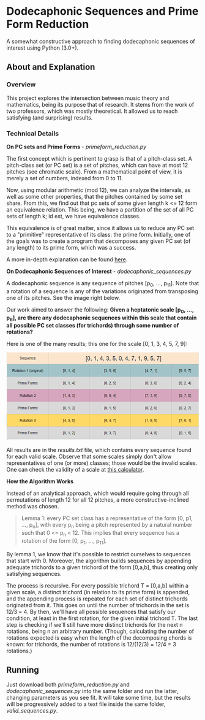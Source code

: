 # Dodecaphonic Sequences and Prime Form Reduction
A somewhat constructive approach to finding dodecaphonic sequences of interest using Python (3.0+).

## About and Explanation

### Overview
This project explores the intersection between music theory and mathematics, being its purpose that of research. It stems from the work of two professors, which was mostly theoretical. It allowed us to reach satisfying (and surprising) results.

### Technical Details

**On PC sets and Prime Forms** - *primeform_reduction.py*

The first concept which is pertinent to grasp is that of a pitch-class set. A pitch-class set (or PC set) is a set of pitches, which can have at most 12 pitches (see chromatic scale). From a mathematical point of view, it is merely a set of numbers, indexed from 0 to 11.

Now, using modular arithmetic (mod 12), we can analyze the intervals, as well as some other properties, that the pitches contained by some set share. From this, we find out that pc sets of some given length k <= 12 form an equivalence relation. This being, we have a partition of the set of all PC sets of length k; id est, we have equivalence classes.

This equivalence is of great matter, since it allows us to reduce any PC set to a "primitive" representative of its class: the prime form. Initially, one of the goals was to create a program that decomposes any given PC set (of any length) to its prime form, which was a success.

A more in-depth explanation can be found [here](https://musictheory.pugetsound.edu/mt21c/SetTheorySection.html).

**On Dodecaphonic Sequences of Interest** - *dodecaphonic_sequences.py*

A dodecaphonic sequence is any sequence of pitches [p<sub>0</sub>, ..., p<sub>11</sub>]. Note that a rotation of a sequence is any of the variations originated from transposing one of its pitches. See the image right below.

Our work aimed to answer the following:
**Given a heptatonic scale [p<sub>0</sub>, ..., p<sub>6</sub>], are there any dodecaphonic sequences within this scale that contain all possible PC set classes (for trichords) through some number of rotations?**

Here is one of the many results; this one for the scale [0, 1, 3, 4, 5, 7, 9]:

<img src="result_example.PNG" alt="Result example">

All results are in the *results.txt* file, which contains every sequence found for each valid scale. Observe that some scales simply don't allow representatives of one (or more) classes; those would be the invalid scales. One can check the validity of a scale at [this calculator](https://www.mta.ca/pc-set/calculator/pc_calculate.html).

**How the Algorithm Works**

Instead of an analytical approach, which would require going through all permutations of length 12 for all 12 pitches, a more constructive-inclined method was chosen.

> Lemma 1: every PC set class has a representative of the form [0, p1, ..., p<sub>n</sub>], with every p<sub>n</sub> being a pitch represented by a natural number such that 0 <= p<sub>n</sub> < 12. This implies that every sequence has a rotation of the form [0, p<sub>1</sub>, ..., p<sub>11</sub>].

By lemma 1, we know that it's possible to restrict ourselves to sequences that start with 0. Moreover, the algorithm builds sequences by appending adequate trichords to a given trichord of the form [0,a,b], thus creating only satisfying sequences.

The process is recursive. For every possible trichord T = [0,a,b] within a given scale, a distinct trichord (in relation to its prime form) is appended, and the appending process is repeated for each set of distinct trichords originated from it. This goes on until the number of trichords in the set is 12/3 = 4. By then, we'll have all possible sequences that satisfy our condition, at least in the first rotation, for the given initial trichord T. The last step is checking if we'll still have more distinct trichords for the next n rotations, being n an arbitrary number. (Though, calculating the number of rotations expected is easy when the length of the decomposing chords is known: for trichords, the number of rotations is 12/(12/3) = 12/4 = 3 rotations.)

## Running

Just download both *primeform_reduction.py* and *dodecaphonic_sequences.py* into the same folder and run the latter, changing parameters as you see fit. It will take some time, but the results will be progressively added to a text file inside the same folder, *valid_sequences.py*.
